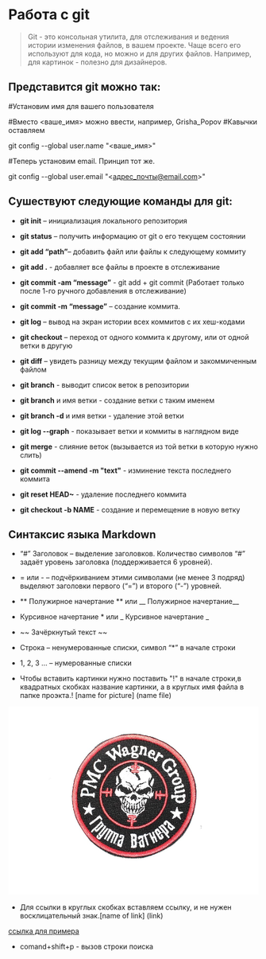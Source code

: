 # Работа с git

>Git - это консольная утилита, для отслеживания и ведения истории изменения файлов, в вашем проекте. Чаще всего его используют для кода, но можно и для других файлов. Например, для картинок - полезно для дизайнеров.

## Представится git можно так:

#Установим имя для вашего пользователя

#Вместо <ваше_имя> можно ввести, например, Grisha_Popov
#Кавычки оставляем

git config --global user.name "<ваше_имя>"

#Теперь установим email. Принцип тот же.

git config --global user.email "<адрес_почты@email.com>"

## **Сушествуют следующие команды для git:**

*	**git init** – инициализация локального репозитория

*	**git status** – получить информацию от git о его текущем 
состоянии

*	**git add “path”**– добавить файл или файлы к следующему коммиту

* **git add .** - добавляет все файлы в проекте в отслеживание

*	**git commit -am “message”** - git add + git commit (Работает только после 1-го ручного добавления в отслеживание)

*	**git commit -m “message”** – создание коммита.

*	**git log** – вывод на экран истории всех коммитов с их 
хеш-кодами

*	**git checkout** – переход от одного коммита к другому, или от одной ветки в другую

*	**git diff** – увидеть разницу между текущим файлом и закоммиченным файлом

* **git branch** - выводит список веток в репозитории

* **git branch** и имя ветки - создание ветки с таким именем

* **git branch -d**  и имя ветки - удаление этой ветки

* **git log --graph** - показывает ветки и коммиты в наглядном виде

* **git merge** - слияние веток (вызывается из той ветки в которую нужно слить)

* **git commit --amend -m "text"** - изминение текста последнего коммита

* **git reset HEAD~** - удаление последнего коммита

* **git checkout -b NAME** - создание и перемещение в новую ветку


## **Cинтаксис языка Markdown**

 * “#” Заголовок – выделение заголовков.
  Количество символов “#” задаёт уровень заголовка  (поддерживается 6 уровней).


*	= или - – подчёркиванием этими символами (не менее 3 подряд) выделяют заголовки  первого (“=”) и второго (“-”) уровней.


*	** Полужирное начертание ** или __ Полужирное начертание__


*	 Курсивное начертание * или _ Курсивное начертание _


* ~~ Зачёркнутый текст ~~


* Строка – ненумерованные списки, символ “*” в начале строки


*	1, 2, 3 … – нумерованные списки

* Чтобы вставить картинки нужно поставить "!" в начале строки,в квадратных скобках название картинки, а в круглых имя файла в папке проэкта.! [name for picture] (name file)

![картинка для примера](29641_big.jpg)

* Для ссылки в круглых скобках вставляем ссылку, и не нужен восклицательный знак.[name of link] (link)

[ссылка для примера](https://habr.com/ru/articles/541258/)


* comand+shift+p - вызов строки поиска




